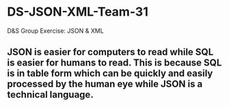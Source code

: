 # DS-JSON-XML-Team-31
D&amp;S Group Exercise: JSON &amp; XML

## JSON is easier for computers to read while SQL is easier for humans to read. This is because SQL is in table form which can be quickly and easily processed by the human eye while JSON is a technical language. ##
